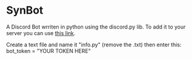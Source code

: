 # SynBot
A Discord Bot wrriten in python using the discord.py lib.
To add it to your server you can use [this link](https://discordapp.com/oauth2/authorize/?permissions=64&scope=bot&client_id=236176083861372928).

Create a text file and name it "info.py" (remove the .txt) then enter this:
bot_token = "YOUR TOKEN HERE"

